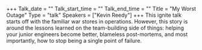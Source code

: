+++
Talk_date = ""
Talk_start_time = ""
Talk_end_time = ""
Title = "My Worst Outage"
Type = "talk"
Speakers = ["Kevin Reedy"]
+++
This ignite talk starts off with the familiar war stores in operations. However, this story is around the lessons learned on the team-building side of things: helping your junior engineers become better, blameless post-mortems, and most importantly, how to stop being a single point of failure.

